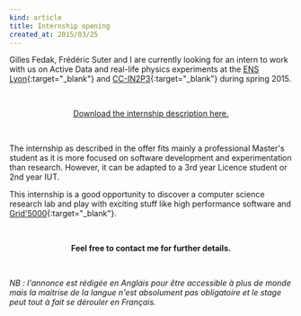 ```yaml
---
kind: article
title: Internship opening
created_at: 2015/03/25
---
```


Gilles Fedak, Frédéric Suter and I are currently looking for an intern to work with us on Active Data and
real-life physics experiments at the
[ENS Lyon](http://www.ens-lyon.eu/ "École Normale Supérieure de Lyon"){:target="_blank"} and
 [CC-IN2P3](http://cc.in2p3.fr/ "Centre de Calcul de l'Institut National de Physique Nucléaire et
de Physique des Particules"){:target="_blank"} during spring 2015.
<!--more-->

<br />
<p style="text-align: center;"><a href="/download/subjects/sujet_ad_gui.pdf">Download the
internship description here.</a></p>
<br />

The internship as described in the offer fits mainly a professional Master's student as it is more focused
on software development and experimentation than research. However, it can be adapted to a 3rd year Licence
student or 2nd year IUT.

This internship is a good opportunity to discover a computer science research lab and play with exciting stuff
like high performance software and
[Grid'5000](http://www.grid5000.fr "The Grid'5000 experimental testbed"){:target="_blank"}.

<br />
<p style="text-align: center; font-weight: bold;">Feel free to contact me for further details.</p>
<br />

*NB : l'annonce est rédigée en Anglais pour être accessible à plus de monde mais la maitrise de la langue n'est
absolument pas obligatoire et le stage peut tout à fait se dérouler en Français.*
